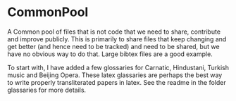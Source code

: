 CommonPool
==========

A Common pool of files that is not code that we need to share, contribute and improve publicly. This is primarily to share files that keep changing and get better (and hence need to be tracked) and need to be shared, but we have no obvious way to do that. Large bibtex files are a good example. 

To start with, I have added a few glossaries for Carnatic, Hindustani, Turkish music and Beijing Opera. These latex glassaries are perhaps the best way to write properly transliterated papers in latex. See the readme in the folder glassaries for more details. 


